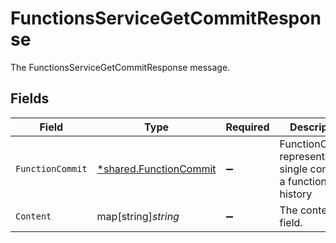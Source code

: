 # FunctionsServiceGetCommitResponse

The FunctionsServiceGetCommitResponse message.


## Fields

| Field                                                                  | Type                                                                   | Required                                                               | Description                                                            |
| ---------------------------------------------------------------------- | ---------------------------------------------------------------------- | ---------------------------------------------------------------------- | ---------------------------------------------------------------------- |
| `FunctionCommit`                                                       | [*shared.FunctionCommit](../../../pkg/models/shared/functioncommit.md) | :heavy_minus_sign:                                                     | FunctionCommit represents a single commit in a function's history      |
| `Content`                                                              | map[string]*string*                                                    | :heavy_minus_sign:                                                     | The content field.                                                     |